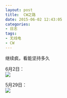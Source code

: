 ```yaml
---
layout: post
title: 	CW之路
date: 2015-06-02 12:43:05
categories:
- 日志
tags:
- 无线电
- CW
---
```


继续疯，看能坚持多久

6月2日：    
![](http://i1328.photobucket.com/albums/w532/xwlogic/20150602_zpsqsrsttsi.jpg)

5月29日：    
![](http://i1328.photobucket.com/albums/w532/xwlogic/_zpsae1xbwoy.jpg)
